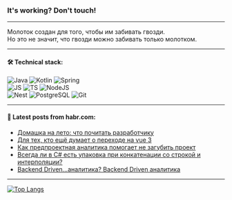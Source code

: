 ### It's working? Don't touch!

---
Молоток создан для того, чтобы им забивать гвозди. <br>
Но это не значит, что гвозди можно забивать только молотком.

---

#### 🛠️ Technical stack:

![Java](https://img.shields.io/badge/Java-informational?logo=Oracle&style=flat&logoColor=white&color=FF4500)
![Kotlin](https://img.shields.io/badge/Kotlin-informational?logo=Kotlin&style=flat&logoColor=white&color=774D97)
![Spring](https://img.shields.io/badge/SpringBoot-informational?logo=SpringBoot&style=flat&logoColor=white&color=6DB33F) <br>
![JS](https://img.shields.io/badge/JS-informational?logo=javaScript&style=flat&logoColor=black&color=F7Df1E)
![TS](https://img.shields.io/badge/TypeScript-informational?logo=typeScript&style=flat&logoColor=black&color=0667A8)
![NodeJS](https://img.shields.io/badge/NodeJS-informational?logo=node.js&style=flat&logoColor=white&color=70A760) <br>
![Nest](https://img.shields.io/badge/NestJS-informational?logo=NestJS&style=flat&logoColor=white&color=E0234E)
![PostgreSQL](https://img.shields.io/badge/PostgreSQL-informational?logo=PostgreSQL&style=flat&logoColor=white&color=DAA520)
![Git](https://img.shields.io/badge/Git-informational?logo=git&style=flat&logoColor=white&color=778899)

___

#### 💬 Latest posts from habr.com:

<!-- BLOG-POST-LIST:START -->
- [Домашка на лето: что почитать разработчику](https://habr.com/ru/companies/avito/articles/747102/?utm_source=habrahabr&utm_medium=rss&utm_campaign=747102)
- [Для тех, кто ещё думает о переходе на vue 3](https://habr.com/ru/companies/bsl/articles/752172/?utm_source=habrahabr&utm_medium=rss&utm_campaign=752172)
- [Как предпроектная аналитика помогает не загубить проект](https://habr.com/ru/companies/pyrobyte/articles/752148/?utm_source=habrahabr&utm_medium=rss&utm_campaign=752148)
- [Всегда ли в C# есть упаковка при конкатенации со строкой и интерполяции?](https://habr.com/ru/companies/pvs-studio/articles/752152/?utm_source=habrahabr&utm_medium=rss&utm_campaign=752152)
- [Backend Driven…аналитика? Backend Driven аналитика](https://habr.com/ru/companies/alfa/articles/752068/?utm_source=habrahabr&utm_medium=rss&utm_campaign=752068)
<!-- BLOG-POST-LIST:END -->

---
[![Top Langs](https://github-readme-stats-git-master-advtsetting-gmailcom.vercel.app/api/top-langs/?username=zloylis&langs_count=10&hide_title=false&title_color=e6edf3&size_weight=0.5&count_weight=0.5&layout=compact&hide_border=true&theme=dracula)](https://github.com/zloylis)

<!-- ![GitHub stats](https://github-readme-stats-git-master-advtsetting-gmailcom.vercel.app/api?username=zloylis&show_icons=true&hide_border=true&theme=dracula&hide_title=true&include_all_commits=true&count_private=true&hide=contribs&hide_rank=true) -->
